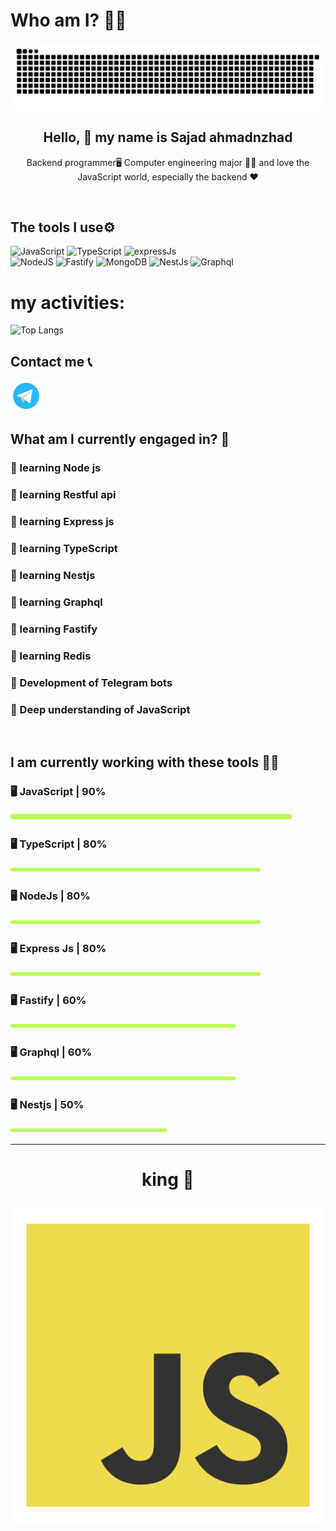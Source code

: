 # Who am I? 👨‍💻

<img align="center" src="https://raw.githubusercontent.com/imrrobat/imrrobat/d1b244e170d2b75fdda3efd499eaaf163f7a617c/images/github-contribution-grid-snake.svg" />

<h2 align="center">Hello, 👋 my name is Sajad ahmadnzhad</h2>
<p align="center">
   Backend programmer🖥 Computer engineering major  👨‍💻 and love the JavaScript world, especially the backend ❤️
</p>

<br />

<h2>The tools I use⚙️</h2>

![JavaScript](https://img.shields.io/badge/javascript-%23323330.svg?style=for-the-badge&logo=javascript&logoColor=%23F7DF1E) 
![TypeScript](https://img.shields.io/badge/typescript-%23007ACC.svg?style=for-the-badge&logo=typescript&logoColor=white)
![expressJs](https://img.shields.io/badge/express-%23323330.svg?style=for-the-badge&logo=express&logoColor=%23F7DF1E)  
![NodeJS](https://img.shields.io/badge/node.js-6DA55F?style=for-the-badge&logo=node.js&logoColor=white)
![Fastify](https://img.shields.io/badge/fastify-%23000000.svg?style=for-the-badge&logo=fastify&logoColor=white)
![MongoDB](https://img.shields.io/badge/MongoDB-%234ea94b.svg?style=for-the-badge&logo=mongodb&logoColor=white)
![NestJs](https://img.shields.io/badge/nest.js-red?style=for-the-badge&logo=nestjs&logoColor=white)
![Graphql](https://img.shields.io/badge/graphql-blue?style=for-the-badge&logo=graphql&logoColor=white)
<br />

<h1>my activities:</h1>

![Top Langs](https://github-readme-stats.vercel.app/api/top-langs/?username=sajad-ahmadnzhad&langs_count=8)

<h2>Contact me 📞</h2>
<a href="https://t.me/sajad_salmankhn"><img width="50px" height="50px" src="https://github.com/sabzlearn-ir/sabzlearn-ir/blob/main/icons8-telegram-96.png?raw=true" alt="Telegram" /></a>

<br />

<h2>What am I currently engaged in? 🔧</h2>

 <h3>🌟 learning Node js</h3>
 <h3>🌟 learning Restful api</h3>
 <h3>🌟 learning Express js</h3>
 <h3>🌟 learning TypeScript</h3>
 <h3>🌟 learning Nestjs</h3>
 <h3>🌟 learning Graphql</h3>
 <h3>🌟 learning Fastify</h3>
 <h3>🌟 learning Redis</h3>
 <h3>🌟 Development of Telegram bots </h3>
 <h3>🌟 Deep understanding of JavaScript</h3>

<br />

<h2>I am currently working with these tools 👨‍💻</h2>

<h3>🖥 JavaScript | 90%</h3> <img width="450px" src="https://github.com/sabzlearn-ir/sabzlearn-ir/blob/main/bar.png?raw=true" />
<h3>🖥 TypeScript | 80%</h3> <img width="400px" height="10px" src="https://github.com/sabzlearn-ir/sabzlearn-ir/blob/main/bar.png?raw=true" />
<h3>🖥 NodeJs | 80%</h3> <img width="400px" height="10px" src="https://github.com/sabzlearn-ir/sabzlearn-ir/blob/main/bar.png?raw=true" />
<h3>🖥 Express Js | 80%</h3> <img width="400px" height="10px" src="https://github.com/sabzlearn-ir/sabzlearn-ir/blob/main/bar.png?raw=true" />
<h3>🖥 Fastify | 60%</h3> <img width="360px" height="10px" src="https://github.com/sabzlearn-ir/sabzlearn-ir/blob/main/bar.png?raw=true" />
<h3>🖥 Graphql | 60%</h3> <img width="360px" height="10px" src="https://github.com/sabzlearn-ir/sabzlearn-ir/blob/main/bar.png?raw=true" />
<h3>🖥 Nestjs | 50%</h3> <img width="250px" height="10px" src="https://github.com/sabzlearn-ir/sabzlearn-ir/blob/main/bar.png?raw=true" />


<hr />
<h1 align="center">king 👑
<p align="center">
<img src="https://github.com/sajad-ahmadnzhad/sajad-ahmadnzhad/blob/main/4373213_js_logo_logos_icon.png?raw=true" />
</p>
   
</h1>


